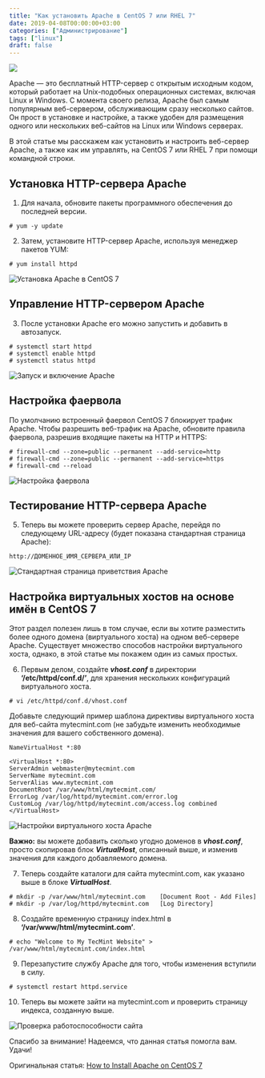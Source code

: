 ```yaml
---
title: "Как установить Apache в CentOS 7 или RHEL 7"
date: 2019-04-08T00:00:00+03:00
categories: ["Администрирование"]
tags: ["linux"]
draft: false
---
```


![](/posts/как-установить-apache-на-centos-7-или-rhel-7/shapka4-1.jpg)

Apache — это бесплатный HTTP-сервер с открытым исходным кодом, который работает на Unix-подобных операционных системах,
включая Linux и Windows. С момента своего релиза, Apache был самым популярным веб-сервером, обслуживающим сразу несколько
сайтов. Он прост в установке и настройке, а также удобен для размещения одного или нескольких веб-сайтов на Linux или
Windows серверах.

В этой статье мы расскажем как установить и настроить веб-сервер Apache, а также как им управлять, на CentOS 7 или
RHEL 7 при помощи командной строки.

## Установка HTTP-сервера Apache

1. Для начала, обновите пакеты программного обеспечения до последней версии.

```
# yum -y update
```

2. Затем, установите HTTP-сервер Apache, используя менеджер пакетов YUM:

```
# yum install httpd
```

![Установка Apache в CentOS 7](https://www.tecmint.com/wp-content/uploads/2017/07/Install-Apache-on-CentOS-7.png)

## Управление HTTP-сервером Apache

3. После установки Apache его можно запустить и добавить в автозапуск.

```
# systemctl start httpd
# systemctl enable httpd
# systemctl status httpd
```

![Запуск и включение Apache](https://www.tecmint.com/wp-content/uploads/2017/07/Start-Enable-Apache.png)

## Настройка фаервола

По умолчанию встроенный фаервол CentOS 7 блокирует трафик Apache. Чтобы разрешить веб-трафик на Apache, обновите правила
фаервола, разрешив входящие пакеты на HTTP и HTTPS:

```
# firewall-cmd --zone=public --permanent --add-service=http
# firewall-cmd --zone=public --permanent --add-service=https
# firewall-cmd --reload
```

![Настройка фаервола](https://www.tecmint.com/wp-content/uploads/2017/07/Allow-Apache-on-Firewalld.png)

## Тестирование HTTP-сервера Apache

5. Теперь вы можете проверить сервер Apache, перейдя по следующему URL-адресу (будет показана стандартная страница Apache):

```
http://ДОМЕННОЕ_ИМЯ_СЕРВЕРА_ИЛИ_IP
```

![Стандартная страница приветствия Apache](https://www.tecmint.com/wp-content/uploads/2017/07/Default-Apache-Welcome-Page-on-CentOS-7.png)

## Настройка виртуальных хостов на основе имён в CentOS 7

Этот раздел полезен лишь в том случае, если вы хотите разместить более одного домена (виртуального хоста) на одном
веб-сервере Apache. Существует множество способов настройки виртуального хоста, однако, в этой статье мы покажем один из
самых простых.

6. Первым делом, создайте **_vhost.conf_** в директории **‘/etc/httpd/conf.d/’**, для хранения нескольких конфигураций
   виртуального хоста.

```
# vi /etc/httpd/conf.d/vhost.conf
```

Добавьте следующий пример шаблона директивы виртуального хоста для веб-сайта mytecmint.com (не забудьте изменить
необходимые значения для вашего собственного домена).

```
NameVirtualHost *:80

<VirtualHost *:80>
ServerAdmin webmaster@mytecmint.com
ServerName mytecmint.com
ServerAlias www.mytecmint.com
DocumentRoot /var/www/html/mytecmint.com/
ErrorLog /var/log/httpd/mytecmint.com/error.log
CustomLog /var/log/httpd/mytecmint.com/access.log combined
</VirtualHost>
```

![Настройки виртуального хоста Apache](https://www.tecmint.com/wp-content/uploads/2017/07/Apache-Virtual-Host-Configurations.png)

**Важно:** вы можете добавить сколько угодно доменов в **_vhost.conf_**, просто скопировав блок **_VirtualHost_**,
описанный выше, и изменив значения для каждого добавляемого домена.

7. Теперь создайте каталоги для сайта mytecmint.com, как указано выше в блоке **_VirtualHost_**.

```
# mkdir -p /var/www/html/mytecmint.com    [Document Root - Add Files]
# mkdir -p /var/log/httpd/mytecmint.com   [Log Directory]
```

8. Создайте временную страницу index.html в **‘/var/www/html/mytecmint.com’**.

```
# echo "Welcome to My TecMint Website" > /var/www/html/mytecmint.com/index.html
```

9. Перезапустите службу Apache для того, чтобы изменения вступили в силу.

```
# systemctl restart httpd.service
```

10. Теперь вы можете зайти на mytecmint.com и проверить страницу индекса, созданную выше.

![Проверка работоспособности сайта](https://www.tecmint.com/wp-content/uploads/2017/07/Check-Virtualhost-Website.png)

Спасибо за внимание! Надеемся, что данная статья помогла вам. Удачи!

Оригинальная статья: [How to Install Apache on CentOS 7](https://www.tecmint.com/install-apache-on-centos-7/)
